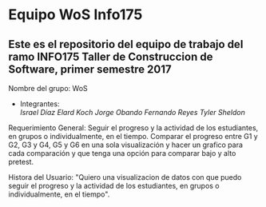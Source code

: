 <h1>Equipo WoS Info175 </h1>

<h2>Este es el repositorio del equipo de trabajo del ramo INFO175 Taller de Construccion de Software, primer semestre 2017 </h2>

Nombre del grupo: WoS

* Integrantes: 	 
	*Israel Díaz*
	*Elard Koch*
 	*Jorge Obando*
 	*Fernando Reyes*
 	*Tyler Sheldon*

Requerimiento General: Seguir el progreso y la actividad de los estudiantes, en grupos o individualmente, en el tiempo.
			Comparar el progreso entre G1 y G2, G3 y G4, G5 y G6 en una sola visualización y hacer un grafico para cada comparación y que tenga una opción para comparar bajo y alto pretest. 

Histora del Usuario: 
  "Quiero una visualizacion de datos con que puedo seguir el progreso y la actividad de los estudiantes, en grupos o individualmente, en el tiempo".


